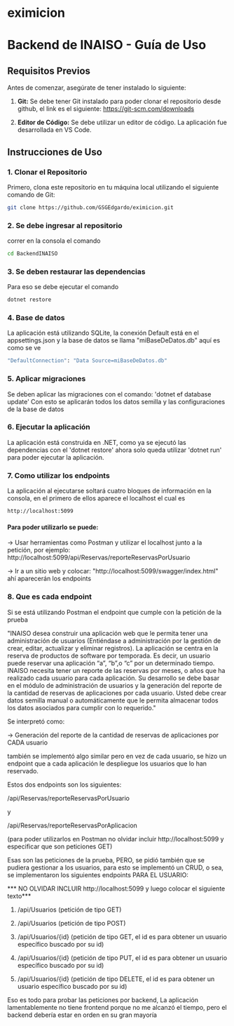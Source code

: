 # eximicion

# Backend de INAISO - Guía de Uso

## Requisitos Previos

Antes de comenzar, asegúrate de tener instalado lo siguiente:


1. **Git:** Se debe tener Git instalado para poder clonar el repositorio desde github, el link es el siguiente: https://git-scm.com/downloads

2. **Editor de Código:** Se debe utilizar un editor de código. La aplicación fue desarrollada en VS Code.

## Instrucciones de Uso

### 1. Clonar el Repositorio

Primero, clona este repositorio en tu máquina local utilizando el siguiente comando de Git:

```bash
git clone https://github.com/GSGEdgardo/eximicion.git
```

### 2. Se debe ingresar al repositorio 
correr en la consola el comando
```bash
cd BackendINAISO
```
### 3. Se deben restaurar las dependencias

Para eso se debe ejecutar el comando 
```bash
dotnet restore
```
### 4. Base de datos

La aplicación está utilizando SQLite, la conexión Default está en el appsettings.json y la base de datos se llama "miBaseDeDatos.db"
aquí es como se ve 
```bash
"DefaultConnection": "Data Source=miBaseDeDatos.db"
```

### 5. Aplicar migraciones

Se deben aplicar las migraciones con el comando: 'dotnet ef database update'
Con esto se aplicarán todos los datos semilla y las configuraciones de la base de datos

### 6. Ejecutar la aplicación

La aplicación está construida en .NET, como ya se ejecutó las dependencias con el 'dotnet restore' ahora solo queda utilizar 'dotnet run' para poder ejecutar la aplicación.

### 7. Como utilizar los endpoints

La aplicación al ejecutarse soltará cuatro bloques de información en la consola, en el primero de ellos aparece el localhost el cual es 
```bash
http://localhost:5099
```

#### Para poder utilizarlo se puede:

-> Usar herramientas como Postman y utilizar el localhost junto a la petición, por ejemplo: http://localhost:5099/api/Reservas/reporteReservasPorUsuario 

-> Ir a un sitio web y colocar: "http://localhost:5099/swagger/index.html" ahí aparecerán los endpoints

### 8. Que es cada endpoint

Si se está utilizando Postman el endpoint que cumple con la petición de la prueba 

"INAISO desea construir una aplicación web que le permita tener una administración de usuarios
(Entiéndase a administración por la gestión de crear, editar, actualizar y eliminar registros). La aplicación
se centra en la reserva de productos de software por temporada. Es decir, un usuario puede reservar una
aplicación “a”, “b”,o “c” por un determinado tiempo. INAISO necesita tener un reporte de las reservas por
meses, o años que ha realizado cada usuario para cada aplicación. Su desarrollo se debe basar en el
módulo de administración de usuarios y la generación del reporte de la cantidad de reservas de
aplicaciones por cada usuario. Usted debe crear datos semilla manual o automáticamente que le permita
almacenar todos los datos asociados para cumplir con lo requerido."

Se interpretó como:

-> Generación del reporte de la cantidad de reservas de aplicaciones por CADA usuario

también se implementó algo similar pero en vez de cada usuario, se hizo un endpoint que a cada aplicación le despliegue los usuarios que lo han reservado.

Estos dos endpoints son los siguientes:

/api/Reservas/reporteReservasPorUsuario

y

/api/Reservas/reporteReservasPorAplicacion

(para poder utilizarlos en Postman no olvidar incluir http://localhost:5099 y especificar que son peticiones GET)


Esas son las peticiones de la prueba, PERO, se pidió también que se pudiera gestionar a los usuarios, para esto se implementó un CRUD,
o sea, se implementaron los siguientes endpoints PARA EL USUARIO:

*** NO OLVIDAR INCLUIR http://localhost:5099 y luego colocar el siguiente texto***

1. /api/Usuarios (petición de tipo GET)

2. /api/Usuarios (petición de tipo POST)

3. /api/Usuarios/{id} (petición de tipo GET, el id es para obtener un usuario específico buscado por su id)

4. /api/Usuarios/{id} (petición de tipo PUT, el id es para obtener un usuario específico buscado por su id)

5. /api/Usuarios/{id} (petición de tipo DELETE, el id es para obtener un usuario específico buscado por su id)

Eso es todo para probar las peticiones por backend, La aplicación lamentablemente no tiene frontend porque no me alcanzó el tiempo, pero el backend debería estar en orden en su gran mayoría